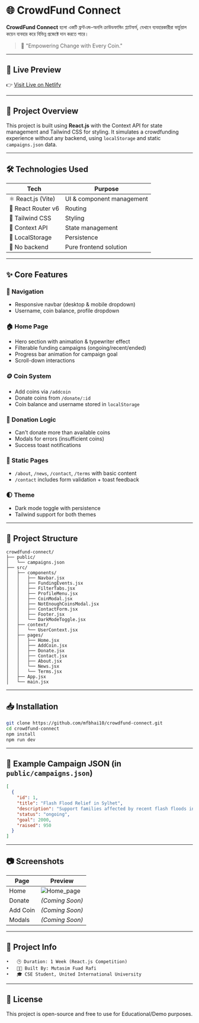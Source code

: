 # 🌐 CrowdFund Connect

**CrowdFund Connect** হলো একটি ফ্রন্টএন্ড-অনলি ক্রাউডফান্ডিং প্ল্যাটফর্ম, যেখানে ব্যবহারকারীরা ভার্চুয়াল কয়েন ব্যবহার করে বিভিন্ন প্রজেক্টে দান করতে পারে।
> 🚀 "Empowering Change with Every Coin."

---

## 🔗 Live Preview

👉 [Visit Live on Netlify](https://crowdfundconnect.netlify.app/)

---

## 📌 Project Overview

This project is built using **React.js** with the Context API for state management and Tailwind CSS for styling. It simulates a crowdfunding experience without any backend, using `localStorage` and static `campaigns.json` data.

---

## 🛠️ Technologies Used

| Tech | Purpose |
|------|---------|
| ⚛️ React.js (Vite) | UI & component management |
| 🎯 React Router v6 | Routing |
| 🎨 Tailwind CSS | Styling |
| 🧠 Context API | State management |
| 💾 LocalStorage | Persistence |
| 🚫 No backend | Pure frontend solution |

---

## ✨ Core Features

### 🧭 Navigation
- Responsive navbar (desktop & mobile dropdown)
- Username, coin balance, profile dropdown

### 🏠 Home Page
- Hero section with animation & typewriter effect
- Filterable funding campaigns (ongoing/recent/ended)
- Progress bar animation for campaign goal
- Scroll-down interactions

### 🪙 Coin System
- Add coins via `/addcoin`
- Donate coins from `/donate/:id`
- Coin balance and username stored in `localStorage`

### 💸 Donation Logic
- Can't donate more than available coins
- Modals for errors (insufficient coins)
- Success toast notifications

### 📄 Static Pages
- `/about`, `/news`, `/contact`, `/terms` with basic content
- `/contact` includes form validation + toast feedback

### 🌓 Theme
- Dark mode toggle with persistence
- Tailwind support for both themes

---

## 📁 Project Structure

```
crowdfund-connect/
├── public/
│   └── campaigns.json
├── src/
│   ├── components/
│   │   ├── Navbar.jsx
│   │   ├── FundingEvents.jsx
│   │   ├── FilterTabs.jsx
│   │   ├── ProfileMenu.jsx
│   │   ├── CoinModal.jsx
│   │   ├── NotEnoughCoinsModal.jsx
│   │   ├── ContactForm.jsx
│   │   ├── Footer.jsx
│   │   └── DarkModeToggle.jsx
│   ├── context/
│   │   └── UserContext.jsx
│   ├── pages/
│   │   ├── Home.jsx
│   │   ├── AddCoin.jsx
│   │   ├── Donate.jsx
│   │   ├── Contact.jsx
│   │   ├── About.jsx
│   │   └── News.jsx
│   │   └── Terms.jsx
│   ├── App.jsx
│   └── main.jsx
```

---

## 📥 Installation

```bash
git clone https://github.com/mfbhai10/crowdfund-connect.git
cd crowdfund-connect
npm install
npm run dev
```

---

## 🧪 Example Campaign JSON (in `public/campaigns.json`)

```json
[
  {
    "id": 1,
    "title": "Flash Flood Relief in Sylhet",
    "description": "Support families affected by recent flash floods in Sylhet with food, medicine, and shelter.",
    "status": "ongoing",
    "goal": 2000,
    "raised": 950
  }
]
```

---

## 📷 Screenshots

| Page | Preview |
|------|---------|
| Home |![Home_page](/images/Home_page.png) |
| Donate | *(Coming Soon)* |
| Add Coin | *(Coming Soon)* |
| Modals | *(Coming Soon)* |


---

## 📅 Project Info
	•	🕒 Duration: 1 Week (React.js Competition)
	•	👨‍💻 Built By: Mutasim Fuad Rafi
	•	🎓 CSE Student, United International University

---

## 📜 License

This project is open-source and free to use for Educational/Demo purposes.
